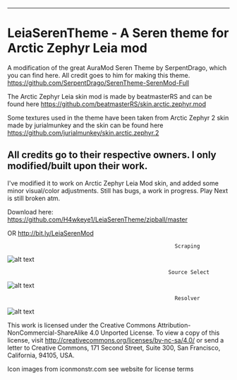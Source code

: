 ------------------------------------------------------------------------------------------------------------------------------------------
# LeiaSerenTheme - A Seren theme for Arctic Zephyr Leia mod
A modification of the great AuraMod Seren Theme by SerpentDrago, which you can find here. All credit goes to him for making this theme.
https://github.com/SerpentDrago/SerenTheme-SerenMod-Full

The Arctic Zephyr Leia skin mod is made by beatmasterRS and can be found here
https://github.com/beatmasterRS/skin.arctic.zephyr.mod

Some textures used in the theme have been taken from Arctic Zephyr 2 skin made by jurialmunkey and the skin can be found here
https://github.com/jurialmunkey/skin.arctic.zephyr.2

All credits go to their respective owners. I only modified/built upon their work.
------------------------------------------------------------------------------------------------------------------------------------------



I've modified it to work on Arctic Zephyr Leia Mod skin, and added some minor visual/color adjustments. Still has bugs, a work in progress. Play Next is still broken atm.

Download here:
https://github.com/H4wkeye1/LeiaSerenTheme/zipball/master

OR
http://bit.ly/LeiaSerenMod


                                                         Scraping
![alt text](https://i.imgur.com/5JdPkqi.png)

                                                       Source Select
![alt text](https://i.imgur.com/gzDBI3Y.png)

                                                         Resolver
![alt text](https://i.imgur.com/idrNWM2.png)



This work is licensed under the Creative Commons Attribution-NonCommercial-ShareAlike 4.0 Unported License.
To view a copy of this license, visit http://creativecommons.org/licenses/by-nc-sa/4.0/
or send a letter to Creative Commons, 171 Second Street, Suite 300, San Francisco, California, 94105, USA.

Icon images from iconmonstr.com see website for license terms


